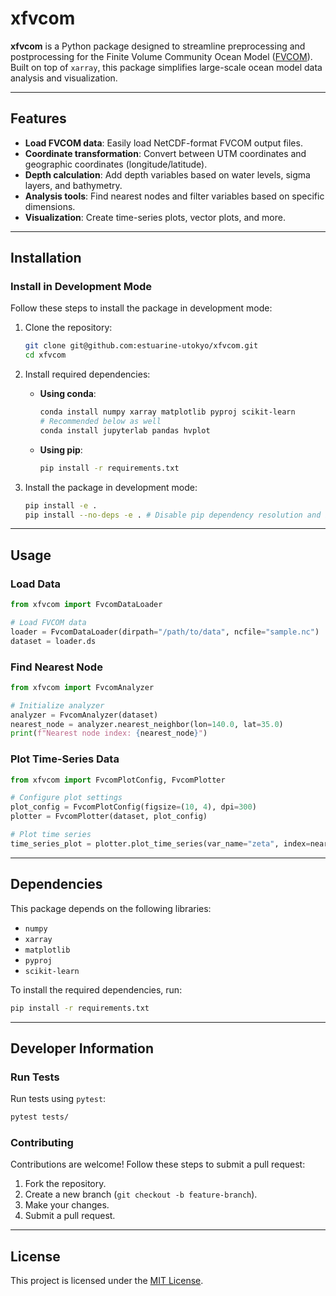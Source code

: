 # xfvcom

**xfvcom** is a Python package designed to streamline preprocessing and postprocessing for the Finite Volume Community Ocean Model ([FVCOM](https://github.com/FVCOM-GitHub/FVCOM)). Built on top of `xarray`, this package simplifies large-scale ocean model data analysis and visualization.

---

## Features

- **Load FVCOM data**: Easily load NetCDF-format FVCOM output files.
- **Coordinate transformation**: Convert between UTM coordinates and geographic coordinates (longitude/latitude).
- **Depth calculation**: Add depth variables based on water levels, sigma layers, and bathymetry.
- **Analysis tools**: Find nearest nodes and filter variables based on specific dimensions.
- **Visualization**: Create time-series plots, vector plots, and more.

---

## Installation

### Install in Development Mode

Follow these steps to install the package in development mode:

1. Clone the repository:
   ```bash
   git clone git@github.com:estuarine-utokyo/xfvcom.git
   cd xfvcom
   ```

2. Install required dependencies:
   - **Using conda**:
     ```bash
     conda install numpy xarray matplotlib pyproj scikit-learn
     # Recommended below as well
     conda install jupyterlab pandas hvplot
     ```
   - **Using pip**:
     ```bash
     pip install -r requirements.txt
     ```

3. Install the package in development mode:
   ```bash
   pip install -e .
   pip install --no-deps -e . # Disable pip dependency resolution and install only the development package
   ```

---

## Usage

### Load Data
```python
from xfvcom import FvcomDataLoader

# Load FVCOM data
loader = FvcomDataLoader(dirpath="/path/to/data", ncfile="sample.nc")
dataset = loader.ds
```

### Find Nearest Node
```python
from xfvcom import FvcomAnalyzer

# Initialize analyzer
analyzer = FvcomAnalyzer(dataset)
nearest_node = analyzer.nearest_neighbor(lon=140.0, lat=35.0)
print(f"Nearest node index: {nearest_node}")
```

### Plot Time-Series Data
```python
from xfvcom import FvcomPlotConfig, FvcomPlotter

# Configure plot settings
plot_config = FvcomPlotConfig(figsize=(10, 4), dpi=300)
plotter = FvcomPlotter(dataset, plot_config)

# Plot time series
time_series_plot = plotter.plot_time_series(var_name="zeta", index=nearest_node, start="2020-01-01", end="2020-12-31")
```

---

## Dependencies

This package depends on the following libraries:

- `numpy`
- `xarray`
- `matplotlib`
- `pyproj`
- `scikit-learn`

To install the required dependencies, run:
```bash
pip install -r requirements.txt
```

---

## Developer Information

### Run Tests
Run tests using `pytest`:
```bash
pytest tests/
```

### Contributing
Contributions are welcome! Follow these steps to submit a pull request:

1. Fork the repository.
2. Create a new branch (`git checkout -b feature-branch`).
3. Make your changes.
4. Submit a pull request.

---

## License

This project is licensed under the [MIT License](LICENSE).



